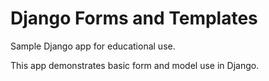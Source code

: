 # Django Forms and Templates
Sample Django app for educational use.

This app demonstrates basic form and model use in Django.
